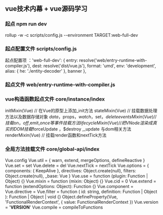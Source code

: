 ## vue技术内幕 + vue源码学习

### 起点  npm run dev
rollup -w -c scripts/config.js --environment TARGET:web-full-dev

### 起点配置文件 scripts/config.js
起点配置项 ：'web-full-dev': {
              entry: resolve('web/entry-runtime-with-compiler.js'),
              dest: resolve('dist/vue.js'),
              format: 'umd',
              env: 'development',
              alias: { he: './entity-decoder' },
              banner
            },

### 起点文件 web/entry-runtime-with-compiler.js

### vue构造函数起点文件 core/instance/index

initMixin(Vue)  // 在Vue的原型上添加_init方法
stateMixin(Vue)  // 挂载数据处理方法以及数据存储对象 $data，$props，$watch，$set，$delete
eventsMixin(Vue) // 挂载$on，$off,$emit,$once等事件挂载方法
lifecycleMixin(Vue) // 把 VNode 渲染成真实的 DOM 挂载$forceUpdate ，$destroy ,_update 与dom相关方法
renderMixin(Vue) // 挂载render函数和nextTick方法

### 全局方法挂载文件 core/global-api/index
Vue.config
Vue.util = {
	warn,
	extend,
	mergeOptions,
	defineReactive
}
Vue.set = set
Vue.delete = del
Vue.nextTick = nextTick
Vue.options = {
	components: {
		KeepAlive
	},
	directives: Object.create(null),
	filters: Object.create(null),
	_base: Vue
}
Vue.use = function (plugin: Function | Object) {}
Vue.mixin = function (mixin: Object) {}
Vue.cid = 0
Vue.extend = function (extendOptions: Object): Function {}
Vue.component =
Vue.directive =
Vue.filter = function (
  id: string,
  definition: Function | Object
): Function | Object | void {}
Object.defineProperty(Vue, 'FunctionalRenderContext', {
  value: FunctionalRenderContext
})
Vue.version = '__VERSION__'
Vue.compile = compileToFunctions
